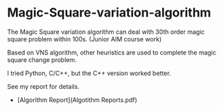 # Magic-Square-variation-algorithm
The Magic Square variation algorithm can deal with 30th order magic square problem within 100s. (Junior AIM course work)

Based on VNS algorithm, other heuristics are used to complete the magic square change problem.

I tried Python, C/C++, but the C++ version worked better.

See my report for details.
- [Algorithm Report](Algotithm Reports.pdf)
